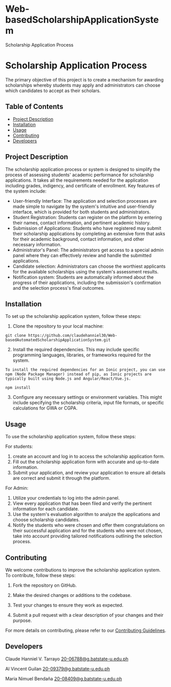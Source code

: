 # Web-basedScholarshipApplicationSystem
Scholarship Application Process

# Scholarship Application Process

The primary objective of this project is to create a mechanism for awarding scholarships whereby students may apply and administrators can choose which candidates to accept as their scholars.
## Table of Contents

- [Project Description](#project-description)
- [Installation](#installation)
- [Usage](#usage)
- [Contributing](#contributing)
- [Developers](#developers)


## Project Description

The scholarship application process or system is designed to simplify the process of assessing students' academic performance for scholarship applications. It takes all the requirements needed for the application including grades, indigency, and certificate of enrollment.
Key features of the system include:

- User-friendly Interface: The application and selection processes are made simple to navigate by the system's intuitive and user-friendly interface, which is provided for both students and administrators.
- Student Registration: Students can register on the platform by entering their names, contact information, and pertinent academic history.
- Submission of Applications: Students who have registered may submit their scholarship applications by completing an extensive form that asks for their academic background, contact information, and other necessary information.
- Administrator's Panel: The administrators get access to a special admin panel where they can effectively review and handle the submitted applications.
- Candidate selection: Administrators can choose the worthiest applicants for the available scholarships using the system's assessment results.
- Notification system: Students are automatically informed about the progress of their applications, including the submission's confirmation and the selection process's final outcomes.
## Installation

To set up the scholarship application system, follow these steps:

1. Clone the repository to your local machine:

```
git clone https://github.com/claudehanniel30/Web-basedAutomatedScholarshipApplicationSystem.git
```

2. Install the required dependencies. This may include specific programming languages, libraries, or frameworks required for the system.

```
To install the required dependencies for an Ionic project, you can use npm (Node Package Manager) instead of pip, as Ionic projects are typically built using Node.js and Angular/React/Vue.js.

npm install
```

3. Configure any necessary settings or environment variables. This might include specifying the scholarship criteria, input file formats, or specific calculations for GWA or CGPA.

## Usage

To use the scholarship application system, follow these steps:

For students: 
1.	create an account and log in to access the scholarship application form.
2.	 Fill out the scholarship application form with accurate and up-to-date information.
3.	Submit your application, and review your application to ensure all details are correct and submit it through the platform.

For Admin:
1.	Utilize your credentials to log into the admin panel.
2.	View every application that has been filed and verify the pertinent information for each candidate.
3.	Use the system's evaluation algorithm to analyze the applications and choose scholarship candidates.
4.	Notify the students who were chosen and offer them congratulations on their successful application and for the students who were not chosen, take into account providing tailored notifications outlining the selection process.
## Contributing

We welcome contributions to improve the scholarship application system. To contribute, follow these steps:

1. Fork the repository on GitHub.

2. Make the desired changes or additions to the codebase.

3. Test your changes to ensure they work as expected.

4. Submit a pull request with a clear description of your changes and their purpose.

For more details on contributing, please refer to our [Contributing Guidelines](CONTRIBUTING.md).

## Developers

Claude Hanniel V. Tarrayo
20-06788@g.batstate-u.edu.ph

Al Vincent Guilan
20-09379@g.batstate-u.edu.ph

Maria Nimuel Bendaña
20-08409@g.batstate-u.edu.ph
